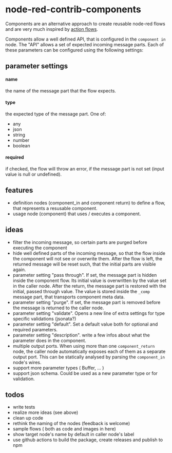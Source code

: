 # node-red-contrib-components
Components are an alternative approach to create reusable node-red flows and are
very much inspired by [action flows](https://github.com/Steveorevo/node-red-contrib-actionflows/tree/master/actionflows).

Components allow a well defined API, that is configured in the ```component in```
node. The "API" allows a set of expected incoming message parts. Each of these parameters
can be configured using the following settings:

## parameter settings
#### name
the name of the message part that the flow expects.
#### type
the expected type of the message part. One of:

* any
* json
* string
* number
* boolean

#### required
if checked, the flow will throw an error, if the message part is not set (input value is null or undefined).


## features
* definition nodes (component_in and component return) to define a flow, that represents a resusable component.
* usage node (component) that uses / executes a component.

## ideas
* filter the incoming message, so certain parts are purged before executing the component
* hide well defined parts of the incoming message, so that the flow inside the component will not see or overwrite them. After the flow is left, the returned message will be reset such, that the initial parts are visible again.
* parameter setting "pass through". If set, the message part is hidden inside the component flow. Its initial value is overwritten by the value set in the caller node. After the return, the message part is restored with the initial, passed through value. The value is stored inside the ```_comp``` message part, that transports component meta data.
* parameter setting "purge". If set, the message part is removed before the message is returned to the caller node.
* parameter setting "validate". Opens a new line of extra settings for type specific validations (jsonata?)
* parameter setting "default". Set a default value both for optional and required parameters. 
* parameter setting "description". write a few infos about what the parameter does in the component.
* multiple output ports. When using more than one ```component_return``` node, the caller node automatically exposes each of them as a separate output port. This can be statically analysed by parsing the ```component_in``` node's wires.
* support more parameter types ( Buffer, ... )
* support json schema. Could be used as a new parameter type or for validation.

## todos
* write tests
* realize more ideas (see above)
* clean up code
* rethink the naming of the nodes (feedback is welcome)
* sample flows ( both as code and images in here)
* show target node's name by default in caller node's label
* use github actions to build the package, create releases and publish to npm

